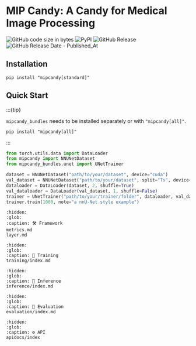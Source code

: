 # MIP Candy: A Candy for Medical Image Processing

![GitHub code size in bytes](https://img.shields.io/github/languages/code-size/ProjectNeura/MIPCandy)
![PyPI](https://img.shields.io/pypi/v/mipcandy)
![GitHub Release](https://img.shields.io/github/v/release/ProjectNeura/MIPCandy)
![GitHub Release Date - Published_At](https://img.shields.io/github/release-date/ProjectNeura/MIPCandy)

## Installation

```shell
pip install "mipcandy[standard]"
```

## Quick Start

:::{tip}

`mipcandy_bundles` needs to be installed separately or with `"mipcandy[all]"`.

```shell
pip install "mipcandy[all]"
```

:::

```python
from torch.utils.data import DataLoader
from mipcandy import NNUNetDataset
from mipcandy_bundles.unet import UNetTrainer

dataset = NNUNetDataset("path/to/your/dataset", device="cuda")
val_dataset = NNUNetDataset("path/to/your/dataset", split="Ts", device="cuda")
dataloader = DataLoader(dataset, 2, shuffle=True)
val_dataloader = DataLoader(val_dataset, 1, shuffle=False)
trainer = UNetTrainer("path/to/your/trainer/folder", dataloader, val_dataloader, device="cuda")
trainer.train(1000, note="a nnU-Net style example")
```

```{toctree}
:hidden:
:glob:
:caption: 🛠️ Framework
metrics.md
layer.md
```

```{toctree}
:hidden:
:glob:
:caption: 🐎 Training
training/index.md
```

```{toctree}
:hidden:
:glob:
:caption: 🐏 Inference
inference/index.md
```

```{toctree}
:hidden:
:glob:
:caption: 🐂 Evaluation
evaluation/index.md
```

```{toctree}
:hidden:
:glob:
:caption: ⚙️ API
apidocs/index
```
